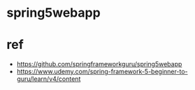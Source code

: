 spring5webapp
==

# ref
- https://github.com/springframeworkguru/spring5webapp
- https://www.udemy.com/spring-framework-5-beginner-to-guru/learn/v4/content
